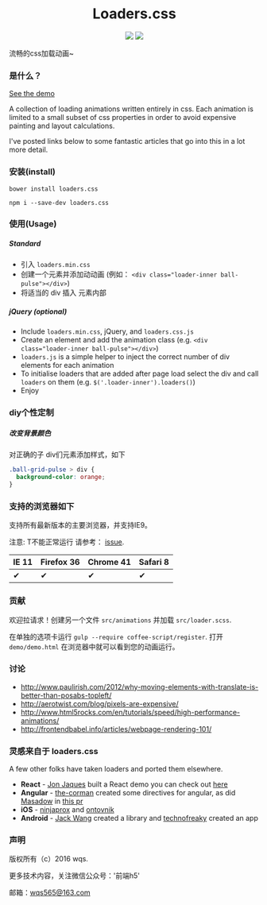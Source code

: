 <h1 align="center">Loaders.css</h1>

<p align="center">
  <img src="https://img.shields.io/npm/v/loaders.css.svg?style=flat-square">
  <img src="https://img.shields.io/bower/v/loaders.css.svg?style=flat-square">
</p>

流畅的css加载动画~

### 是什么？

[See the demo](http://lywqs.com/loader)

A collection of loading animations written entirely in css.
Each animation is limited to a small subset of css properties in order
to avoid expensive painting and layout calculations.

I've posted links below to some fantastic articles that go into this
in a lot more detail.

### 安装(install)

```
bower install loaders.css
```

```
npm i --save-dev loaders.css
```

### 使用(Usage)

##### Standard
- 引入 `loaders.min.css`
- 创建一个元素并添加动动画 (例如： `<div class="loader-inner ball-pulse"></div>`)
- 将适当的 div 插入 元素内部

##### jQuery (optional)
- Include `loaders.min.css`, jQuery, and `loaders.css.js`
- Create an element and add the animation class (e.g. `<div class="loader-inner ball-pulse"></div>`)
- `loaders.js` is a simple helper to inject the correct number of div elements for each animation
- To initialise loaders that are added after page load select the div and call `loaders` on them (e.g. `$('.loader-inner').loaders()`)
- Enjoy

### diy个性定制

##### 改变背景颜色

对正确的子 div们元素添加样式，如下

``` css
.ball-grid-pulse > div {
  background-color: orange;
}
```

### 支持的浏览器如下

支持所有最新版本的主要浏览器，并支持IE9。

注意: T不能正常运行 请参考： [issue](https://github.com/ConnorAtherton/loaders.css/issues/18).

IE 11  | Firefox 36 | Chrome 41 | Safari 8
------ | ---------- | --------- | --------
✔ | ✔ | ✔ | ✔

### 贡献

欢迎拉请求！创建另一个文件 `src/animations`
并加载 `src/loader.scss`.

在单独的选项卡运行 `gulp --require coffee-script/register`. 打开 `demo/demo.html`
在浏览器中就可以看到您的动画运行。

### 讨论

- http://www.paulirish.com/2012/why-moving-elements-with-translate-is-better-than-posabs-topleft/
- http://aerotwist.com/blog/pixels-are-expensive/
- http://www.html5rocks.com/en/tutorials/speed/high-performance-animations/
- http://frontendbabel.info/articles/webpage-rendering-101/

### 灵感来自于 loaders.css

A few other folks have taken loaders and ported them elsewhere.

- **React** - [Jon Jaques](https://github.com/jonjaques) built a React demo you can check out [here](https://github.com/jonjaques/react-loaders)
- **Angular** - [the-corman](https://github.com/the-cormoran/angular-loaders) created some directives for angular, as did [Masadow](https://github.com/Masadow) in [this pr](https://github.com/ConnorAtherton/loaders.css/pull/50)
- **iOS** - [ninjaprox](https://github.com/ninjaprox/NVActivityIndicatorView) and [ontovnik](https://github.com/gontovnik/DGActivityIndicatorView)
- **Android** - [Jack Wang](https://github.com/81813780/AVLoadingIndicatorView) created a library and [technofreaky](https://github.com/technofreaky/Loaders.CSS-Android-App) created an app

### 声明

版权所有（c）2016 wqs.

更多技术内容，关注微信公众号：'前端h5'

邮箱：wqs565@163.com


